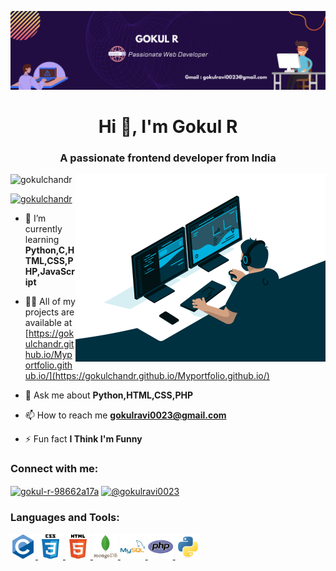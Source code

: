 ![logo](https://github.com/Gokulchandr/Gokulchandr/blob/main/gok.png)
<h1 align="center">Hi 👋, I'm Gokul R</h1>
<h3 align="center">A passionate frontend developer from India</h3>
<img align="right" alt="coding" width="400" src="https://github.com/Gokulchandr/Gokulchandr/blob/main/avento.gif">

<p align="left"> <img src="https://komarev.com/ghpvc/?username=gokulchandr&label=Profile%20views&color=0e75b6&style=flat" alt="gokulchandr" /> </p>

<p align="left"> <a href="https://github.com/ryo-ma/github-profile-trophy"><img src="https://github-profile-trophy.vercel.app/?username=gokulchandr" alt="gokulchandr" /></a> </p>

- 🌱 I’m currently learning **Python,C,HTML,CSS,PHP,JavaScript**

- 👨‍💻 All of my projects are available at [https://gokulchandr.github.io/Myportfolio.github.io/](https://gokulchandr.github.io/Myportfolio.github.io/)

- 💬 Ask me about **Python,HTML,CSS,PHP**

- 📫 How to reach me **gokulravi0023@gmail.com**

- ⚡ Fun fact **I Think I'm Funny**

<h3 align="left">Connect with me:</h3>
<p align="left">
<a href="https://linkedin.com/in/gokul-r-98662a17a" target="blank"><img align="center" src="https://raw.githubusercontent.com/rahuldkjain/github-profile-readme-generator/master/src/images/icons/Social/linked-in-alt.svg" alt="gokul-r-98662a17a" height="30" width="40" /></a>
<a href="https://www.hackerrank.com/@gokulravi0023" target="blank"><img align="center" src="https://raw.githubusercontent.com/rahuldkjain/github-profile-readme-generator/master/src/images/icons/Social/hackerrank.svg" alt="@gokulravi0023" height="30" width="40" /></a>
</p>

<h3 align="left">Languages and Tools:</h3>
<p align="left"> <a href="https://www.cprogramming.com/" target="_blank" rel="noreferrer"> <img src="https://raw.githubusercontent.com/devicons/devicon/master/icons/c/c-original.svg" alt="c" width="40" height="40"/> </a> <a href="https://www.w3schools.com/css/" target="_blank" rel="noreferrer"> <img src="https://raw.githubusercontent.com/devicons/devicon/master/icons/css3/css3-original-wordmark.svg" alt="css3" width="40" height="40"/> </a> <a href="https://www.w3.org/html/" target="_blank" rel="noreferrer"> <img src="https://raw.githubusercontent.com/devicons/devicon/master/icons/html5/html5-original-wordmark.svg" alt="html5" width="40" height="40"/> </a> <a href="https://www.mongodb.com/" target="_blank" rel="noreferrer"> <img src="https://raw.githubusercontent.com/devicons/devicon/master/icons/mongodb/mongodb-original-wordmark.svg" alt="mongodb" width="40" height="40"/> </a> <a href="https://www.mysql.com/" target="_blank" rel="noreferrer"> <img src="https://raw.githubusercontent.com/devicons/devicon/master/icons/mysql/mysql-original-wordmark.svg" alt="mysql" width="40" height="40"/> </a> <a href="https://www.php.net" target="_blank" rel="noreferrer"> <img src="https://raw.githubusercontent.com/devicons/devicon/master/icons/php/php-original.svg" alt="php" width="40" height="40"/> </a> <a href="https://www.python.org" target="_blank" rel="noreferrer"> <img src="https://raw.githubusercontent.com/devicons/devicon/master/icons/python/python-original.svg" alt="python" width="40" height="40"/> </a> </p>
